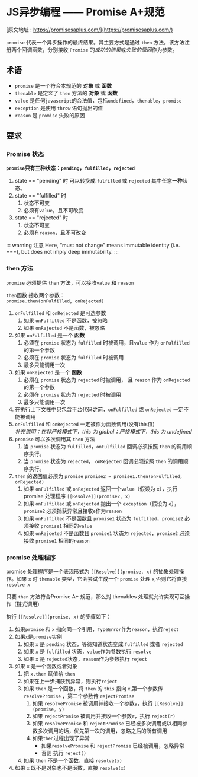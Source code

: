 # JS异步编程 —— Promise A+规范

[原文地址 :  https://promisesaplus.com/](https://promisesaplus.com/)

`promise` 代表一个异步操作的最终结果。其主要方式是通过 `then` 方法。该方法注册两个回调函数，分别接收 `Promise` 的*成功的结果*或*失败的原因*作为参数。


## 术语
* `promise` 是一个符合本规范的 **对象** 或 **函数**
* `thenable` 是定义了 `then` 方法的 **对象** 或 **函数**
* `value` 是任何`javascript`的合法值，包括`undefined`，`thenable`，`promise`
* `exception` 是使用 `throw` 语句抛出的值
* `reason` 是 `promise` 失败的原因

## 要求

### Promise 状态

**`promise`只有三种状态：`pending`，`fulfilled`，`rejected`**

1. state == "pending" 时
   可以转换成 `fulfilled` 或 `rejected` 其中任意**一种**状态。
2. state == "fulfilled" 时
   1. 状态不可变
   2. 必须有`value`，且不可改变
3. state == "rejected" 时
   1. 状态不可变
   2. 必须有`reason`，且不可改变

::: warning 注意
Here, “must not change” means immutable identity (i.e. ===), but does not imply deep immutability.
:::

### then 方法

`promise` 必须提供 `then` 方法，可以接收`value` 和 `reason`

`then`函数 接收两个参数：  
`promise.then(onFulfilled, onRejected)`

1. `onFulfilled` 和 `onRejected` 是可选参数
   1. 如果 `onFulfilled` 不是函数，被忽略
   2. 如果 `onRejected` 不是函数，被忽略
2. 如果 `onFulfilled` 是一个 **函数**
   1. 必须在 `promise` 状态为 `fulfilled` 时被调用，且`value` 作为 `onFulfilled` 的第一个参数
   2. 必须在 `promise` 状态为 `fulfilled` 时被调用
   3. 最多只能调用一次
3. 如果 `onRejected`  是一个 **函数**
   1. 必须在 `promise` 状态为 `rejected` 时被调用， 且 `reason` 作为 `onRejected`的第一个参数
   2. 必须在 `promise` 状态为 `rejected` 时被调用
   3. 最多只能调用一次
4. 在执行上下文栈中只包含平台代码之前，`onFulfilled` 或 `onRejected` 一定不能被调用 
5. `onFulfilled` 和 `onRejected` 一定被作为函数调用(没有this值)   
   *补充说明：在非严格模式下，this 为 global；严格模式下，this 为 undefined*
6. `promise` 可以多次调用其 `then` 方法
   1. 当 `promise` 状态为 `fulfilled`，`onFulfilled` 回调必须按照 `then` 的调用顺序执行。
   2. 当 `promise` 状态为 `rejected`， `onRejected` 回调必须按照 `then` 的调用顺序执行。
7. `then` 的返回值必须为 `promise` 
   `promise2 = promise1.then(onFulfilled, onRejected)`
   1. 如果 `onFulfilled` 或 `onRejected` 返回一个`value`（假设为 `x`），执行 promise 处理程序 `[[Resolve]](promise2, x)`
   2. 如果 `onFulfilled` 或 `onRejected` 抛出一个 `exception`（假设为 `e`），`promise2` 必须捕获异常且接收`e`作为`reason`
   3. 如果 `onFulfilled` 不是函数且 `promise1` 状态为 `fulfilled`，`promise2` 必须接收 `promise1` 相同的`value`
   4. 如果 `onRejceted` 不是函数且 `promise1` 状态为 `rejected`，`promise2` 必须接收 `promise1` 相同的`reason`



### promise 处理程序
promise 处理程序是一个表现形式为 `[[Resolve]](promise, x)` 的抽象处理操作。如果 `x` 时 `thenable` 类型，它会尝试生成一个 `promise` 处理 `x`,否则它将直接 `resolve x`

只要 `then` 方法符合Promise A+ 规范，那么对 thenables 处理就允许实现可互操作（链式调用）

执行 `[[Resolve]](promise, x)` 的步骤如下：
1. 如果`promise` 和 `x` 指向同一个引用，`TypeError`作为`reason`，执行`reject`
2. 如果`x`是`promise`实例
   1. 如果 `x` 是 `pending` 状态，等待知道状态变成 `fulfilled` 或者 `rejected`
   2. 如果 `x` 是 `fulfilled` 状态，`value`作为参数执行 `resolve`
   3. 如果 `x` 是 `rejected`状态，`reason`作为参数执行 `reject`
3. 如果 `x` 是一个函数或者对象
   1. 把 `x.then` 赋值给 `then`
   2. 如果在上一步捕获到异常，则执行`reject`
   3. 如果 `then` 是一个函数，将 `then` 的 `this` 指向 `x`,第一个参数传 `resolvePromise` ，第二个参数传 `rejectPromise`
      1. 如果 `resolvePromise` 被调用并接收一个参数`y`，执行 `[[Resolve]](promise, y)`
      2. 如果 `rejectPromise` 被调用并接收一个参数`r`，执行 `reject(r)`
      3. 如果 `resolvePromise` 和 `rejectPromise` 已经被多次调用或以相同参数多次调用的话，优先第一次的调用，忽略之后的所有调用
      4. 如果`then`过程出现了异常
         * 如果`resolvePromise` 和 `rejectPromise` 已经被调用，忽略异常
         * 否则 执行 `reject()`
   4. 如果 `then` 不是一个函数，直接 `resolve(x)`
4. 如果 `x` 既不是对象也不是函数，直接 `resolve(x)`
